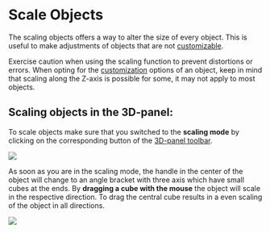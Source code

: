 # Scale Objects

The scaling objects offers a way to alter the size of every object. This is useful to make adjustments of objects that are not [customizable](customizable-machines.md).

Exercise caution when using the scaling function to prevent distortions or errors. When opting for the [customization](customizable-machines.md) options of an object, keep in mind that scaling along the Z-axis is possible for some, it may not apply to most objects.

## Scaling objects in the 3D-panel:

To scale objects make sure that you switched to the **scaling mode** by clicking on the corresponding button of the [3D-panel toolbar](../user-interface/the-3d-panel.md#the-toolbar-of-the-3d-panel).

![](../../../.gitbook/assets/iVP\_guide\_scale\_objects\_3D\_panel\_toolbar\_button.jpg)

As soon as you are in the scaling mode, the handle in the center of the object will change to an angle bracket with three axis which have small cubes at the ends. By **dragging a cube with the mouse** the object will scale in the respective direction. To drag the central cube results in a even scaling of the object in all directions.

![](<../../../.gitbook/assets/iVP\_guide\_scale\_objects\_3D\_panel (1).jpg>)
